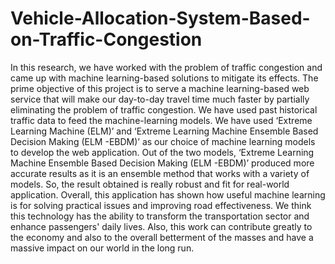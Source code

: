 # Vehicle-Allocation-System-Based-on-Traffic-Congestion
In this research, we have worked with the problem of traffic congestion and came up with machine learning-based solutions to mitigate its effects. The prime objective of this project is to serve a machine learning-based web service that will make our day-to-day travel time much faster by partially eliminating the problem of traffic congestion. We have used past historical traffic data to feed the machine-learning models. We have used ‘Extreme Learning Machine (ELM)’ and ‘Extreme Learning Machine Ensemble Based Decision Making (ELM -EBDM)’ as our choice of machine learning models to develop the web application. Out of the two models, ‘Extreme Learning Machine Ensemble Based Decision Making (ELM -EBDM)’ produced more accurate results as it is an ensemble method that works with a variety of models. So, the result obtained is really robust and fit for real-world application. Overall, this application has shown how useful machine learning is for solving practical issues and improving road effectiveness. We think this technology has the ability to transform the transportation sector and enhance passengers' daily lives. Also, this work can contribute greatly to the economy and also to the overall betterment of the masses and have a massive impact on our world in the long run.
